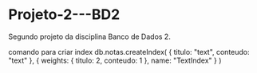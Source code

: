 # Projeto-2---BD2
Segundo projeto da disciplina Banco de Dados 2.


comando para criar index
db.notas.createIndex(
   {
     titulo: "text",
     conteudo: "text"
   },
   {
     weights: {
       titulo: 2,
       conteudo: 1
     },
     name: "TextIndex"
   }
 )